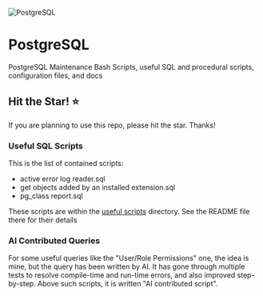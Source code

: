 
![PostgreSQL](https://img.shields.io/badge/PostgreSQL-blue?logo=postgresql&logoSize=auto&labelColor=ffffff)

# PostgreSQL

PostgreSQL Maintenance Bash Scripts, useful SQL and procedural scripts, configuration files, and docs

## Hit the Star! :star:

If you are planning to use this repo, please hit the star. Thanks!


### Useful SQL Scripts

This is the list of contained scripts:
* active error log reader.sql
* get objects added by an installed extension.sql
* pg_class report.sql

These scripts are within the [useful scripts](useful%20scripts) directory. See the README file there for their details

### AI Contributed Queries
For some useful queries like the "User/Role Permissions" one, the idea is mine, but the query has been written by AI. It has gone through
multiple tests to resolve compile-time and run-time errors, and also improved step-by-step. Above such scripts, it is written
"AI contributed script".




